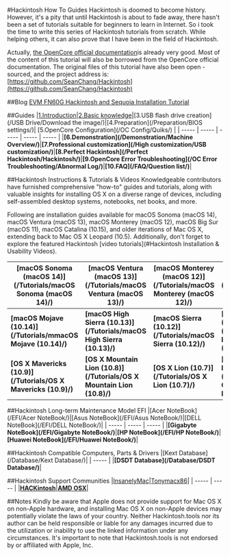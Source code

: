 #Hackintosh How To Guides
Hackintosh is doomed to become history. However, it's a pity that until Hackintosh is about to fade away, there hasn't been a set of tutorials suitable for beginners to learn in Internet. So i took the time to write this series of Hackintosh tutorials from scratch. While helping others, it can also prove that I have been in the field of Hackintosh.

Actually, [the OpenCore official documentation](https://dortania.github.io/OpenCore-Install-Guide/)is already very good. Most of the content of this tutorial will also be borrowed from the OpenCore official documentation. The original files of this tutorial have also been open - sourced, and the project address is:[https://github.com/SeanChang/Hackintosh](https://github.com/SeanChang/Hackintosh)

##Blog
[EVM FN60G Hackintosh and Sequoia Installation Tutorial](/Blog/FEVM-FN60G-Hackintosh-and-Sequoia-Installation-Tutorial/)

##Guides
|[1.Introduction](/Introduction/Background/)|[2.Basic knowledge](/Basic/Introduction/)|[3.USB flash drive creation](/USB Drive/Download the image/)|[4.Preparation](/Preparation/BIOS settings/)| [5.OpenCore Configuration](/OC Config/Quiks/) |
| ----- | ----- | ----- | ----- | ----- |
|**[6.Demonstration](/Demonstration/Machine Overview/)**|**[7.Professional customization](/High customization/USB customization/)**|**[8.Perfect Hackintosh](/Perfect Hackintosh/Hackintosh/)**|**[9.OpenCore Error Troubleshooting](/OC Error Troubleshooting/Abnormal Log/)**|**[10.FAQ](/FAQ/Question list/)**|

##Hackintosh Instructions & Tutorials & Videos
Knowledgeable contributors have furnished comprehensive "how-to" guides and tutorials, along with valuable insights for installing OS X on a diverse range of devices, including self-assembled desktop systems, notebooks, net books, and more.

Following are installation guides available for macOS Sonoma (macOS 14), macOS Ventura (macOS 13), macOS Monterey (macOS 12), macOS Big Sur (macOS 11), macOS Catalina (10.15), and older iterations of Mac OS X, extending back to Mac OS X Leopard (10.5). Additionally, don't forget to explore the featured Hackintosh [video tutorials](#Hackintosh Installation & Usability Videos).

|[macOS Sonoma (macOS 14)](/Tutorials/macOS Sonoma (macOS 14)/)|[macOS Ventura (macOS 13)](/Tutorials/macOS Ventura (macOS 13)/)|[macOS Monterey (macOS 12)](/Tutorials/macOS Monterey (macOS 12)/)|[macOS Big Sur (macOS 11)](/Tutorials/macOS Big Sur (macOS 11)/)|[macOS Catalina (10.15)](/Tutorials/macOS Catalina (10.15)/)|
| ----- | ----- | ----- | ----- | ----- |
|**[macOS Mojave (10.14)](/Tutorials/mmacOS Mojave (10.14)/)**|**[macOS High Sierra (10.13)](/Tutorials/macOS High Sierra (10.13)/)**|**[macOS Sierra (10.12)](/Tutorials/macOS Sierra (10.12)/)**|**[OS X El Capitan (10.11)](/Tutorials/OS X El Capitan (10.11)/)**|**[OS X Yosemite (10.10)](/Tutorials/OS X Yosemite (10.10)/)**|
|**[OS X Mavericks (10.9)](/Tutorials/OS X Mavericks (10.9)/)**|**[OS X Mountain Lion (10.8)](/Tutorials/OS X Mountain Lion (10.8)/)**|**[OS X Lion (10.7)](/Tutorials/OS X Lion (10.7)/)**|**[Mac OS X Snow Leopard (10.6)](/Tutorials/Mac OS X Snow Leopard (10.6)/)**|**[Mac OS X Leopard (10.5)](/Tutorials/Mac OS X Leopard (10.5)/)**|

##Hackintosh Long-term Maintenance Model EFI
|[Acer NoteBook](/EFI/Acer NoteBook/)|[Asus NoteBook](/EFI/Asus NoteBook/)|[DELL NoteBook](/EFI/DELL NoteBook/)|
| ----- | ----- | ----- |
|**[Gigabyte NoteBook](/EFI/Gigabyte NoteBook/)**|**[HP NoteBook](/EFI/HP NoteBook/)**|**[Huawei NoteBook](/EFI/Huawei NoteBook/)**|

##Hackintosh Compatible Computers, Parts & Drivers
|[Kext Database](/Database/Kext Database/)|
| ----- |
|**[DSDT Database](/Database/DSDT Database/)**|

##Hackintosh Support Communities
|[InsanelyMac](https://www.insanelymac.com/forum/)|[Tonymacx86](https://www.tonymacx86.com/forum.php)|
| ----- | ----- |
|**[HACKintosh](https://www.reddit.com/r/hackintosh)**|**[AMD OSX](https://forum.amd-osx.com/index.php)**|

##Notes
Kindly be aware that Apple does not provide support for Mac OS X on non-Apple hardware, and installing Mac OS X on non-Apple devices may potentially violate the laws of your country. Neither Hackintosh.tools nor its author can be held responsible or liable for any damages incurred due to the utilization or inability to use the linked information under any circumstances. It's important to note that Hackintosh.tools is not endorsed by or affiliated with Apple, Inc.